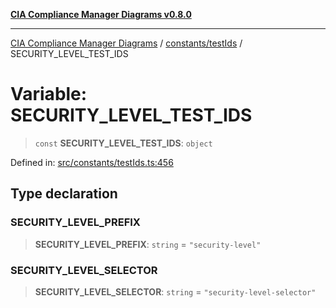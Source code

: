 [**CIA Compliance Manager Diagrams v0.8.0**](../../../README.md)

***

[CIA Compliance Manager Diagrams](../../../modules.md) / [constants/testIds](../README.md) / SECURITY\_LEVEL\_TEST\_IDS

# Variable: SECURITY\_LEVEL\_TEST\_IDS

> `const` **SECURITY\_LEVEL\_TEST\_IDS**: `object`

Defined in: [src/constants/testIds.ts:456](https://github.com/Hack23/cia-compliance-manager/blob/ab84d120f6a49e6faf7bc7924811e0da9b635211/src/constants/testIds.ts#L456)

## Type declaration

### SECURITY\_LEVEL\_PREFIX

> **SECURITY\_LEVEL\_PREFIX**: `string` = `"security-level"`

### SECURITY\_LEVEL\_SELECTOR

> **SECURITY\_LEVEL\_SELECTOR**: `string` = `"security-level-selector"`
